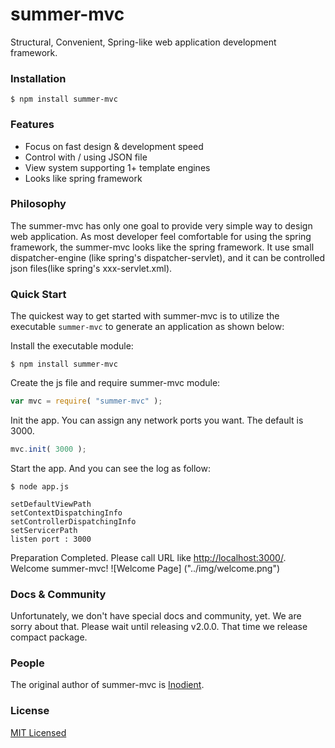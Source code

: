 # summer-mvc
Structural, Convenient, Spring-like web application development framework.

### Installation
```
$ npm install summer-mvc
```

### Features
- Focus on fast design & development speed
- Control with / using JSON file
- View system supporting 1+ template engines
- Looks like spring framework

### Philosophy
The summer-mvc has only one goal to provide very simple way to design web application.
As most developer feel comfortable for using the spring framework, the summer-mvc looks like the spring framework.
It use small dispatcher-engine (like spring's dispatcher-servlet), and it can be controlled json files(like spring's xxx-servlet.xml).

### Quick Start
The quickest way to get started with summer-mvc is to utilize the executable `summer-mvc` to generate an application as shown below:

Install the executable module:
```
$ npm install summer-mvc
```

Create the js file and require summer-mvc module:
```javascript
var mvc = require( "summer-mvc" );
```

Init the app. You can assign any network ports you want. The default is 3000.
```javascript
mvc.init( 3000 );
```

Start the app. And you can see the log as follow:
```
$ node app.js
```
```
setDefaultViewPath
setContextDispatchingInfo
setControllerDispatchingInfo
setServicerPath
listen port : 3000
```

Preparation Completed. Please call URL like <http://localhost:3000/>.
Welcome summer-mvc!
![Welcome Page]
("../img/welcome.png")

### Docs & Community
Unfortunately, we don't have special docs and community, yet.
We are sorry about that.
Please wait until releasing v2.0.0. That time we release compact package.

<!-- ### Examples -->

<!-- ### Tests -->

### People
The original author of summer-mvc is [Inodient](inodient@gmail.com).

### License
[MIT Licensed](LICENSE)
